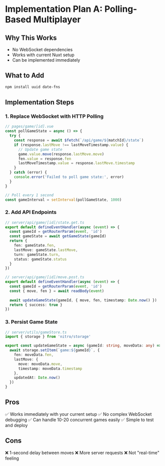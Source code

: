 # Implementation Plan A: Polling-Based Multiplayer

## Why This Works
- No WebSocket dependencies
- Works with current Nuxt setup
- Can be implemented immediately

## What to Add
```bash
npm install uuid date-fns
```

## Implementation Steps

### 1. Replace WebSocket with HTTP Polling
```typescript
// pages/game/[id].vue
const pollGameState = async () => {
  try {
    const response = await $fetch(`/api/game/${matchId}/state`)
    if (response.lastMove !== lastMoveTimestamp.value) {
      // Update game state
      game.value.move(response.lastMove.move)
      fen.value = response.fen
      lastMoveTimestamp.value = response.lastMove.timestamp
    }
  } catch (error) {
    console.error('Failed to poll game state:', error)
  }
}

// Poll every 1 second
const gameInterval = setInterval(pollGameState, 1000)
```

### 2. Add API Endpoints
```typescript
// server/api/game/[id]/state.get.ts
export default defineEventHandler(async (event) => {
  const gameId = getRouterParam(event, 'id')
  const gameState = await getGameState(gameId)
  return {
    fen: gameState.fen,
    lastMove: gameState.lastMove,
    turn: gameState.turn,
    status: gameState.status
  }
})

// server/api/game/[id]/move.post.ts
export default defineEventHandler(async (event) => {
  const gameId = getRouterParam(event, 'id')
  const { move, fen } = await readBody(event)
  
  await updateGameState(gameId, { move, fen, timestamp: Date.now() })
  return { success: true }
})
```

### 3. Persist Game State
```typescript
// server/utils/gameStore.ts
import { storage } from 'nitro/storage'

export const updateGameState = async (gameId: string, moveData: any) => {
  await storage.setItem(`game:${gameId}`, {
    fen: moveData.fen,
    lastMove: {
      move: moveData.move,
      timestamp: moveData.timestamp
    },
    updatedAt: Date.now()
  })
}
```

## Pros
✅ Works immediately with your current setup
✅ No complex WebSocket debugging
✅ Can handle 10-20 concurrent games easily
✅ Simple to test and deploy

## Cons
❌ 1-second delay between moves
❌ More server requests
❌ Not "real-time" feeling